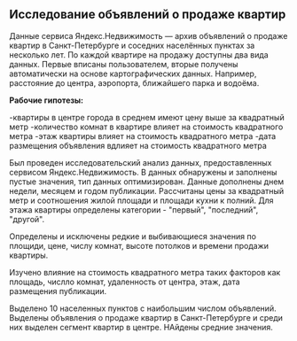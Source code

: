 ## Исследование объявлений о продаже квартир

Данные сервиса Яндекс.Недвижимость — архив объявлений о продаже квартир в Санкт-Петербурге и соседних населённых пунктах за несколько лет. По каждой квартире на продажу доступны два вида данных. Первые вписаны пользователем, вторые получены автоматически на основе картографических данных. Например, расстояние до центра, аэропорта, ближайшего парка и водоёма.

**Рабочие гипотезы:**

-квартиры в центре города в среднем имеют цену выше за квадратный метр
-количество комнат в квартире влияет на стоимость квадратного метра
-этаж квартиры влияет на стоимость квадратного метра
-дата размещения объявления вдлияет на стоимость квадратного метра

Был проведен исследовательский анализ данных, предоставленных сервисом Яндекс.Недвижимость. В данных обнаружены и заполнены пустые значения, тип данных оптимизирован. Данные дополнены днем недели, месяцем и годом публикации. Рассчитаны цены за квадратный метр и соотношения жилой площади и площади кухни к полний. Для этажа квартиры определены категории - "первый", "последний", "другой".

Определены и исключены редкие и выбивающиеся значения по площиди, цене, числу комнат, высоте потолков и времени продажи квартиры.

Изучено влияние на стоимость квадратного метра таких факторов как площадь, числло комнат, удаленность от центра, этаж, дата размещения публикации.

Выделено 10 населенных пунктов с наибольшим числом объявлений. Выделены объявления о продаже квартир в Санкт-Петербурге и среди них выделен сегмент квартир в центре. НАйдены средние значения. 
